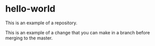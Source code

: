 # hello-world
This is an example of a repository.

This is an example of a change that you can make in a branch before merging to the master.
